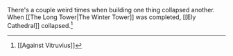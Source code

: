 There's a couple weird times when building one thing collapsed another.
When [[The Long Tower|The Winter Tower]] was completed, [[Ely Cathedral]] collapsed.[^1]

[^1]: [[Against Vitruvius]]